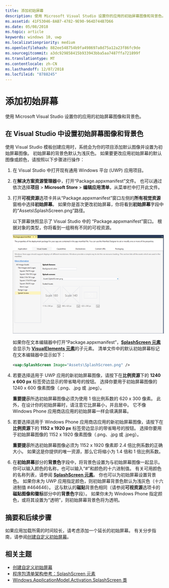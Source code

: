 ```yaml
---
title: 添加初始屏幕
description: 使用 Microsoft Visual Studio 设置你的应用的初始屏幕图像和背景色。
ms.assetid: 41F53046-8AB7-4782-9E90-964D744B7D66
ms.date: 05/08/2018
ms.topic: article
keywords: windows 10, uwp
ms.localizationpriority: medium
ms.openlocfilehash: 882ee548754b9fa498697a8d75a12a23f86fc9de
ms.sourcegitcommit: a3dc929858415b933943bba5aa7487ffa721899f
ms.translationtype: MT
ms.contentlocale: zh-CN
ms.lasthandoff: 12/07/2018
ms.locfileid: "8788245"
---
```

# <a name="add-a-splash-screen"></a>添加初始屏幕

使用 Microsoft Visual Studio 设置你的应用的初始屏幕图像和背景色。

## <a name="set-the-splash-screen-image-and-background-color-in-visual-studio"></a>在 Visual Studio 中设置初始屏幕图像和背景色

使用 Visual Studio 模板创建应用时，系统会为你的项目添加默认图像并设置为初始屏幕图像。 初始屏幕的背景色默认为浅灰色。 如果要更改应用初始屏幕的默认图像或颜色，请按照以下步骤进行操作：

1. 在 Visual Studio 中打开现有通用 Windows 平台 (UWP) 应用项目。
2. 在**解决方案资源管理器**中，打开“Package.appxmanifest”文件。 也可以通过依次选择**项目** &gt; **Microsoft Store** &gt; **编辑应用清单**，从菜单栏中打开此文件。
3. 打开**可视资源**选项卡并从“Package.appxmanifest”窗口左侧的**所有视觉资源**窗格中选择**初始屏幕**。 如果你是首次更改初始屏幕，你将看到**初始屏幕**字段中的“Assets\SplashScreen.png”路径。

    以下屏幕快照显示了 Visual Studio 中的 “Package.appxmanifest”窗口。 根据对象的类型，你将看到一组稍有不同的可视资源。

    ![Visual Studio 2017 中“Package.appxmanifest”窗口的屏幕快照](images/appmanifest.png)

    如果你在文本编辑器中打开“Package.appxmanifest”，[**SplashScreen 元素**](https://msdn.microsoft.com/library/windows/apps/br211467)会显示为 [**VisualElements 元素**](https://msdn.microsoft.com/library/windows/apps/br211471)的子元素。 清单文件中的默认初始屏幕标记在文本编辑器中显示如下：

    ```xml
    <uap:SplashScreen Image="Assets\SplashScreen.png" />
    ```

4. 若要选择适用于 UWP 应用的新初始屏幕图像，请按下在**比例资源**下的 **1240 x 600 px** 标签旁边显示的带省略号的按钮。 选择你要用于初始屏幕图像的 1240 x 600 像素图像（.png、.jpg 或 .jpeg）。

    **重要提示**所选初始屏幕图像必须为使用 1 倍比例系数的 620 x 300 像素。 此外，在设计你的初始屏幕时，请注意它比屏幕小，并且居中。 它不像 Windows Phone 应用商店应用的初始屏幕一样会填满屏幕。

5. 若要选择适用于 Windows Phone 应用商店应用的新初始屏幕图像，请按下在**比例资源**下的 **1152 x 1920 px** 标签旁边显示的带省略号的按钮。 选择你要用于初始屏幕图像的 1152 x 1920 像素图像（.png、.jpg 或 .jpeg）。

    **重要提示**所选初始屏幕图像必须为 1152 x 1920 像素即 2.4 倍比例系数的正确大小。 如果这是你提供的唯一资源，那么它将缩小为 1.4 倍和 1 倍比例系数。

6. 在**初始屏幕**部分的**背景色**字段中，将背景色设置为与初始屏幕图像一起显示。 你可以输入颜色的名称，也可以输入“#”和颜色的十六进制值。 有关可用颜色的名称列表，请参阅 [**SplashScreen 元素**](https://msdn.microsoft.com/library/windows/apps/br211467)。 你也可以为初始屏幕设置背景色。 如果你未为 UWP 应用指定颜色，则初始屏幕背景色默认为浅灰色（十六进制值 \#464646）。 这与默认的**磁贴**背景色相同（请参阅**可视资源**选项卡的**磁贴图像和徽标**部分中的**背景色**字段）。 如果你未为 Windows Phone 指定颜色，或将其设置为“透明”，则初始屏幕背景色将为透明。

## <a name="summary-and-next-steps"></a>摘要和后续步骤

如果应用加载所需的时间较长，请考虑添加一个延长的初始屏幕。 有关分步指南，请参阅[创建自定义初始屏幕](create-a-customized-splash-screen.md)。

## <a name="related-topics"></a>相关主题

* [创建自定义初始屏幕](create-a-customized-splash-screen.md)
* [程序包清单架构参考：SplashScreen 元素](https://msdn.microsoft.com/library/windows/apps/br211467)
* [Windows.ApplicationModel.Activation.SplashScreen 类](https://msdn.microsoft.com/library/windows/apps/br224763)